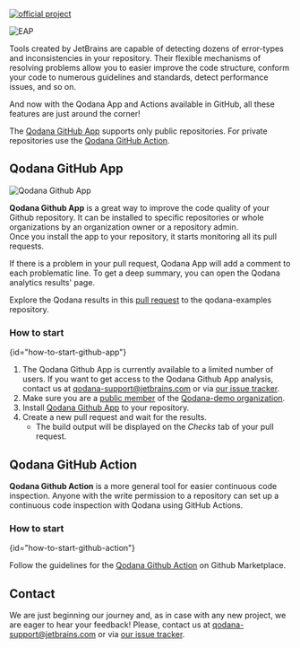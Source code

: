 [//]: # (title: Qodana GitHub Action and Application)

[![official project](https://jb.gg/badges/official-flat-square.svg)](https://confluence.jetbrains.com/display/ALL/JetBrains+on+GitHub)

![EAP](eap-alert.png)

Tools created by JetBrains are capable of detecting dozens of error-types and inconsistencies in your repository.
Their flexible mechanisms of resolving problems allow you to easier improve the code structure, conform your code to numerous guidelines and standards, detect performance issues, and so on.

And now with the Qodana App and Actions available in GitHub, all these features are just around the corner!

The [Qodana GitHub App](github-overview.md#Qodana+GitHub+App) supports only public repositories. For private repositories use the [Qodana GitHub Action](github-overview.md#Qodana+GitHub+Action).

## Qodana GitHub App

![Qodana Github App](qodana-app-banner.png)

**Qodana Github App** is a great way to improve the code quality of your Github repository. It can be installed to specific repositories or whole organizations by an organization owner or a repository admin.  
Once you install the app to your repository, it starts monitoring all its pull requests.

If there is a problem in your pull request, Qodana App will add a comment to each problematic line.
To get a deep summary, you can open the Qodana analytics results' page.

Explore the Qodana results in this [pull request](https://github.com/JetBrains/qodana-examples/pull/2/checks?check_run_id=1776577456) to the qodana-examples repository.

### How to start
{id="how-to-start-github-app"}

1. The Qodana Github App is currently available to a limited number of users.
   If you want to get access to the Qodana Github App analysis, contact us at [qodana-support@jetbrains.com](mailto:qodana-support@jetbrains.com) or via [our issue tracker](https://youtrack.jetbrains.com/newIssue?project=QD).
2. Make sure you are a [public member](https://docs.github.com/en/github/setting-up-and-managing-your-github-user-account/publicizing-or-hiding-organization-membership) of the [Qodana-demo organization](https://github.com/Qodana-demo).
3. Install [Qodana Github App](https://github.com/apps/qodana/) to your repository.
4. Create a new pull request and wait for the results.
   * The build output will be displayed on the *Checks* tab of your pull request.


## Qodana GitHub Action

**Qodana Github Action** is a more general tool for easier continuous code inspection.
Anyone with the write permission to a repository can set up a continuous code inspection with Qodana using GitHub Actions.

### How to start
{id="how-to-start-github-action"}

Follow the guidelines for the [Qodana Github Action](https://github.com/marketplace/actions/qodana-code-inspection) on Github Marketplace.

## Contact

We are just beginning our journey and, as in case with any new project, we are eager to hear your feedback!
Please, contact us at [qodana-support@jetbrains.com](mailto:qodana-support@jetbrains.com) or via [our issue tracker](https://youtrack.jetbrains.com/newIssue?project=QD).